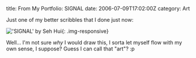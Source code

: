 title: From My Portfolio: SIGNAL
date: 2006-07-09T17:02:00Z
category: Art

Just one of my better scribbles that I done just now:

!['SIGNAL' by Seh Hui](http://img.photobucket.com/albums/v95/seh_hui/artwork/signal.png){: .img-responsive}

Well… I'm not sure *why* I would draw this, I sorta let myself flow with my own sense, I suppose? Guess I can call that "art"? :p

